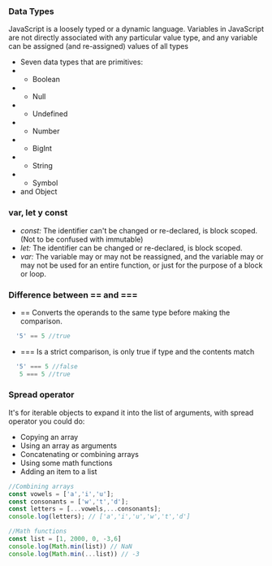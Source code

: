 ### Data Types

JavaScript is a loosely typed or a dynamic language. Variables in JavaScript are not directly associated with any particular value type, and any variable can be assigned (and re-assigned) values of all types

- Seven data types that are primitives:
- - Boolean
- - Null
- - Undefined
- - Number
- - BigInt
- - String
- - Symbol
- and Object

### var, let y const

- _const:_ The identifier can't be changed or re-declared, is block scoped. (Not to be confused with immutable)
- _let:_ The identifier can be changed or re-declared, is block scoped.
- _var:_ The variable may or may not be reassigned, and the variable may or may not be used for an entire function, or just for the purpose of a block or loop.

### Difference between == and ===

- == Converts the operands to the same type before making the comparison.

```javascript
  '5' == 5 //true
```
- ===  Is a strict comparison, is only true if type and the contents match

```javascript
  '5' === 5 //false
   5 === 5 //true
```

### Spread operator

It's for iterable objects to expand it into the list of arguments, with spread operator you could do:

- Copying an array
- Using an array as arguments
- Concatenating or combining arrays
- Using some math functions
- Adding an item to a list

```javascript
//Combining arrays
const vowels = ['a','i','u'];
const consonants = ['w','t','d'];
const letters = [...vowels,...consonants];
console.log(letters); // ['a','i','u','w','t','d']

//Math functions
const list = [1, 2000, 0, -3,6]
console.log(Math.min(list)) // NaN
console.log(Math.min(...list)) // -3

```
